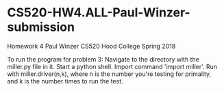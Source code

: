 # CS520-HW4.ALL-Paul-Winzer-submission
Homework 4
Paul Winzer
CS520
Hood College
Spring 2018

To run the program for problem 3:
Navigate to the directory with the miller.py file in it.
Start a python shell.
Import command 'import miller'.
Run with miller.driver(n,k), where n is the number you're testing for primality, and k is the number times to run the test.
